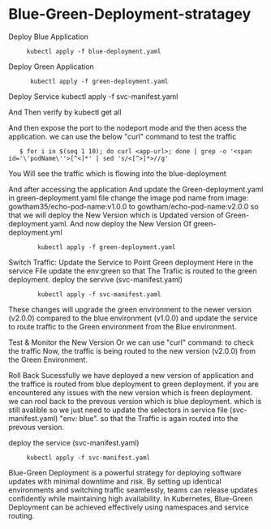 # Blue-Green-Deployment-stratagey
Deploy Blue Application
    
         kubectl apply -f blue-deployment.yaml

Deploy Green Application
   
          kubectl apply -f green-deployment.yaml

Deploy Service
           kubectl apply -f svc-manifest.yaml

And Then verify by 
           kubectl get all 

And then expose the port to the nodeport mode
and the then acess the application.
we can use the below "curl" command to test the traffic 

       $ for i in $(seq 1 10); do curl <app-url>; done | grep -o '<span id='\'podName\''>[^<]*' | sed 's/<[^>]*>//g'
You Will see the traffic which is flowing into the blue-deployment

And after accessing the application And update the Green-deployment.yaml
in green-deployment.yaml file change the image pod name  from image: gowtham35/echo-pod-name:v1.0.0 to gowtham/echo-pod-name:v2.0.0 
so that we will deploy the New Version which is Updated version of Green-deployment.yaml.
And now deploy the New Version Of green-deployment.yml
          
            kubectl apply -f green-deployment.yaml

Switch Traffic:
Update the Service to Point Green deployment
Here in the service File update the env:green
so that The Trafiic is routed to the green deployment.
deploy the servive (svc-manifest.yaml)
                  
            kubectl apply -f svc-manifest.yaml
                   
These changes will upgrade the green environment to the newer version (v2.0.0) compared to the blue environment (v1.0.0) and update the service to route traffic to the Green environment from the Blue environment.

Test & Monitor the New Version
Or we can use "curl" command: to check the traffic 
Now, the traffic is being routed to the new version (v2.0.0) from the Green Environment.

Roll Back 
      Sucessfully we have deployed a new version of application and the traffice is routed from blue deployment to green deployment. if you are encountered any issues with the new version which is freen deployment. we can rool back to the prevous version which is blue deployment. which is still avalible so we just need to update the selectors in service file (svc-manifest.yaml) "env: blue". so that the Traffic is again routed into the prevous version.
       
deploy the service (svc-manifest.yaml) 
        
         kubectl apply -f svc-manifest.yaml

Blue-Green Deployment is a powerful strategy for deploying software updates with minimal downtime and risk. By setting up identical environments and switching traffic seamlessly, teams can release updates confidently while maintaining high availability. In Kubernetes, Blue-Green Deployment can be achieved effectively using namespaces and service routing.
